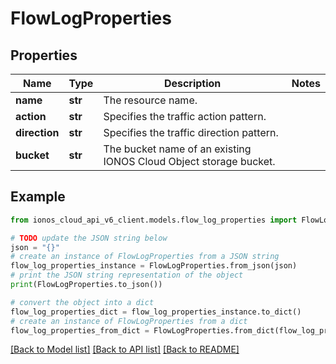 # FlowLogProperties


## Properties

Name | Type | Description | Notes
------------ | ------------- | ------------- | -------------
**name** | **str** | The resource name. | 
**action** | **str** | Specifies the traffic action pattern. | 
**direction** | **str** | Specifies the traffic direction pattern. | 
**bucket** | **str** | The bucket name of an existing IONOS Cloud Object storage bucket. | 

## Example

```python
from ionos_cloud_api_v6_client.models.flow_log_properties import FlowLogProperties

# TODO update the JSON string below
json = "{}"
# create an instance of FlowLogProperties from a JSON string
flow_log_properties_instance = FlowLogProperties.from_json(json)
# print the JSON string representation of the object
print(FlowLogProperties.to_json())

# convert the object into a dict
flow_log_properties_dict = flow_log_properties_instance.to_dict()
# create an instance of FlowLogProperties from a dict
flow_log_properties_from_dict = FlowLogProperties.from_dict(flow_log_properties_dict)
```
[[Back to Model list]](../README.md#documentation-for-models) [[Back to API list]](../README.md#documentation-for-api-endpoints) [[Back to README]](../README.md)


